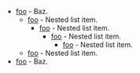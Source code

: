 - [foo](bar) - Baz.
	- [foo](bar) - Nested list item.
		- [foo](bar) - Nested list item.
			- [foo](bar) - Nested list item.
				- [foo](bar) - Nested list item.
	- [foo](bar) - Nested list item.
- [foo](bar) - Baz.
